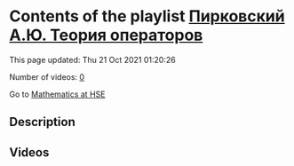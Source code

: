 # Contents of the playlist [Пирковский А.Ю. Теория операторов](https://www.youtube.com/playlist?list=PLq3E5oubNNoAsDWD7ZxG76Dc8O_7CZmgC)

This page updated: Thu 21 Oct 2021 01:20:26

Number of videos: [0](#videos)

Go to [Mathematics at HSE](../README.md)

## Description



## Videos

